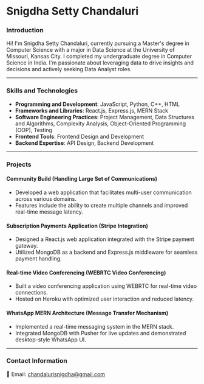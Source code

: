 # Snigdha Setty Chandaluri

### Introduction
Hi! I'm Snigdha Setty Chandaluri, currently pursuing a Master's degree in Computer Science with a major in Data Science at the University of Missouri, Kansas City. I completed my undergraduate degree in Computer Science in India. I'm passionate about leveraging data to drive insights and decisions and actively seeking Data Analyst roles. 

---

### Skills and Technologies
- **Programming and Development**: JavaScript, Python, C++, HTML 
- **Frameworks and Libraries**: React.js, Express.js, MERN Stack    
- **Software Engineering Practices**: Project Management, Data Structures and Algorithms, Complexity Analysis, Object-Oriented Programming (OOP), Testing  
- **Frontend Tools**: Frontend Design and Development  
- **Backend Expertise**: API Design, Backend Development  

---

### Projects
#### **Community Build (Handling Large Set of Communications)**  
- Developed a web application that facilitates multi-user communication across various domains.  
- Features include the ability to create multiple channels and improved real-time message latency.  

#### **Subscription Payments Application (Stripe Integration)**  
- Designed a React.js web application integrated with the Stripe payment gateway.  
- Utilized MongoDB as a backend and Express.js middleware for seamless payment handling.  

#### **Real-time Video Conferencing (WEBRTC Video Conferencing)**  
- Built a video conferencing application using WEBRTC for real-time video connections.  
- Hosted on Heroku with optimized user interaction and reduced latency.  

#### **WhatsApp MERN Architecture (Message Transfer Mechanism)**  
- Implemented a real-time messaging system in the MERN stack.  
- Integrated MongoDB with Pusher for live updates and demonstrated desktop-style WhatsApp UI.  

---

### Contact Information
📧 Email: [chandalurisnigdha@gmail.com](mailto:chandalurisnigdha@gmail.com)
